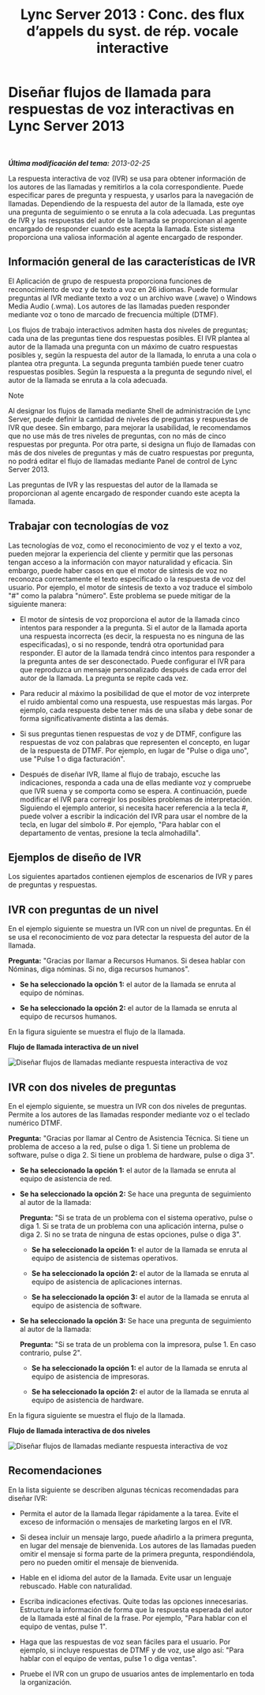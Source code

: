 ﻿---
title: "Lync Server 2013 : Conc. des flux d’appels du syst. de rép. vocale interactive"
TOCTitle: Diseñar flujos de llamada para respuestas de voz interactivas
ms:assetid: f3477f0a-3ad5-4b13-a73c-046aa451db19
ms:mtpsurl: https://technet.microsoft.com/es-es/library/Gg413020(v=OCS.15)
ms:contentKeyID: 48277153
ms.date: 01/07/2017
mtps_version: v=OCS.15
ms.translationtype: HT
---

# Diseñar flujos de llamada para respuestas de voz interactivas en Lync Server 2013

 

_**Última modificación del tema:** 2013-02-25_

La respuesta interactiva de voz (IVR) se usa para obtener información de los autores de las llamadas y remitirlos a la cola correspondiente. Puede especificar pares de pregunta y respuesta, y usarlos para la navegación de llamadas. Dependiendo de la respuesta del autor de la llamada, este oye una pregunta de seguimiento o se enruta a la cola adecuada. Las preguntas de IVR y las respuestas del autor de la llamada se proporcionan al agente encargado de responder cuando este acepta la llamada. Este sistema proporciona una valiosa información al agente encargado de responder.

## Información general de las características de IVR

El Aplicación de grupo de respuesta proporciona funciones de reconocimiento de voz y de texto a voz en 26 idiomas. Puede formular preguntas al IVR mediante texto a voz o un archivo wave (.wave) o Windows Media Audio (.wma). Los autores de las llamadas pueden responder mediante voz o tono de marcado de frecuencia múltiple (DTMF).

Los flujos de trabajo interactivos admiten hasta dos niveles de preguntas; cada una de las preguntas tiene dos respuestas posibles. El IVR plantea al autor de la llamada una pregunta con un máximo de cuatro respuestas posibles y, según la respuesta del autor de la llamada, lo enruta a una cola o plantea otra pregunta. La segunda pregunta también puede tener cuatro respuestas posibles. Según la respuesta a la pregunta de segundo nivel, el autor de la llamada se enruta a la cola adecuada.


> [!NOTE]
> Al designar los flujos de llamada mediante Shell de administración de Lync Server, puede definir la cantidad de niveles de preguntas y respuestas de IVR que desee. Sin embargo, para mejorar la usabilidad, le recomendamos que no use más de tres niveles de preguntas, con no más de cinco respuestas por pregunta. Por otra parte, si designa un flujo de llamadas con más de dos niveles de preguntas y más de cuatro respuestas por pregunta, no podrá editar el flujo de llamadas mediante Panel de control de Lync Server 2013.



Las preguntas de IVR y las respuestas del autor de la llamada se proporcionan al agente encargado de responder cuando este acepta la llamada.

## Trabajar con tecnologías de voz

Las tecnologías de voz, como el reconocimiento de voz y el texto a voz, pueden mejorar la experiencia del cliente y permitir que las personas tengan acceso a la información con mayor naturalidad y eficacia. Sin embargo, puede haber casos en que el motor de síntesis de voz no reconozca correctamente el texto especificado o la respuesta de voz del usuario. Por ejemplo, el motor de síntesis de texto a voz traduce el símbolo "\#" como la palabra "número". Este problema se puede mitigar de la siguiente manera:

  - El motor de síntesis de voz proporciona el autor de la llamada cinco intentos para responder a la pregunta. Si el autor de la llamada aporta una respuesta incorrecta (es decir, la respuesta no es ninguna de las especificadas), o si no responde, tendrá otra oportunidad para responder. El autor de la llamada tendrá cinco intentos para responder a la pregunta antes de ser desconectado. Puede configurar el IVR para que reproduzca un mensaje personalizado después de cada error del autor de la llamada. La pregunta se repite cada vez.

  - Para reducir al máximo la posibilidad de que el motor de voz interprete el ruido ambiental como una respuesta, use respuestas más largas. Por ejemplo, cada respuesta debe tener más de una sílaba y debe sonar de forma significativamente distinta a las demás.

  - Si sus preguntas tienen respuestas de voz y de DTMF, configure las respuestas de voz con palabras que representen el concepto, en lugar de la respuesta de DTMF. Por ejemplo, en lugar de "Pulse o diga uno", use "Pulse 1 o diga facturación".

  - Después de diseñar IVR, llame al flujo de trabajo, escuche las indicaciones, responda a cada una de ellas mediante voz y compruebe que IVR suena y se comporta como se espera. A continuación, puede modificar el IVR para corregir los posibles problemas de interpretación. Siguiendo el ejemplo anterior, si necesita hacer referencia a la tecla \#, puede volver a escribir la indicación del IVR para usar el nombre de la tecla, en lugar del símbolo \#. Por ejemplo, "Para hablar con el departamento de ventas, presione la tecla almohadilla".

## Ejemplos de diseño de IVR

Los siguientes apartados contienen ejemplos de escenarios de IVR y pares de preguntas y respuestas.

## IVR con preguntas de un nivel

En el ejemplo siguiente se muestra un IVR con un nivel de preguntas. En él se usa el reconocimiento de voz para detectar la respuesta del autor de la llamada.

**Pregunta:** "Gracias por llamar a Recursos Humanos. Si desea hablar con Nóminas, diga nóminas. Si no, diga recursos humanos".

  - **Se ha seleccionado la opción 1:** el autor de la llamada se enruta al equipo de nóminas.

  - **Se ha seleccionado la opción 2:** el autor de la llamada se enruta al equipo de recursos humanos.

En la figura siguiente se muestra el flujo de la llamada.

**Flujo de llamada interactiva de un nivel**

![Diseñar flujos de llamadas mediante respuesta interactiva de voz](images/Gg413020.4820a9f7-b5b0-4831-b972-baae0c015ec1(OCS.15).jpg "Diseñar flujos de llamadas mediante respuesta interactiva de voz")

## IVR con dos niveles de preguntas

En el ejemplo siguiente, se muestra un IVR con dos niveles de preguntas. Permite a los autores de las llamadas responder mediante voz o el teclado numérico DTMF.

**Pregunta:** "Gracias por llamar al Centro de Asistencia Técnica. Si tiene un problema de acceso a la red, pulse o diga 1. Si tiene un problema de software, pulse o diga 2. Si tiene un problema de hardware, pulse o diga 3".

  - **Se ha seleccionado la opción 1:** el autor de la llamada se enruta al equipo de asistencia de red.

  - **Se ha seleccionado la opción 2:** Se hace una pregunta de seguimiento al autor de la llamada:
    
    **Pregunta:** "Si se trata de un problema con el sistema operativo, pulse o diga 1. Si se trata de un problema con una aplicación interna, pulse o diga 2. Si no se trata de ninguna de estas opciones, pulse o diga 3".
    
      - **Se ha seleccionado la opción 1:** el autor de la llamada se enruta al equipo de asistencia de sistemas operativos.
    
      - **Se ha seleccionado la opción 2:** el autor de la llamada se enruta al equipo de asistencia de aplicaciones internas.
    
      - **Se ha seleccionado la opción 3:** el autor de la llamada se enruta al equipo de asistencia de software.

  - **Se ha seleccionado la opción 3:** Se hace una pregunta de seguimiento al autor de la llamada:
    
    **Pregunta:** "Si se trata de un problema con la impresora, pulse 1. En caso contrario, pulse 2".
    
      - **Se ha seleccionado la opción 1:** el autor de la llamada se enruta al equipo de asistencia de impresoras.
    
      - **Se ha seleccionado la opción 2:** el autor de la llamada se enruta al equipo de asistencia de hardware.

En la figura siguiente se muestra el flujo de la llamada.

**Flujo de llamada interactiva de dos niveles**

![Diseñar flujos de llamadas mediante respuesta interactiva de voz](images/Gg413020.a5b62083-312d-4419-898b-d1a225a5379f(OCS.15).jpg "Diseñar flujos de llamadas mediante respuesta interactiva de voz")

## Recomendaciones

En la lista siguiente se describen algunas técnicas recomendadas para diseñar IVR:

  - Permita el autor de la llamada llegar rápidamente a la tarea. Evite el exceso de información o mensajes de marketing largos en el IVR.

  - Si desea incluir un mensaje largo, puede añadirlo a la primera pregunta, en lugar del mensaje de bienvenida. Los autores de las llamadas pueden omitir el mensaje si forma parte de la primera pregunta, respondiéndola, pero no pueden omitir el mensaje de bienvenida.

  - Hable en el idioma del autor de la llamada. Evite usar un lenguaje rebuscado. Hable con naturalidad.

  - Escriba indicaciones efectivas. Quite todas las opciones innecesarias. Estructure la información de forma que la respuesta esperada del autor de la llamada esté al final de la frase. Por ejemplo, "Para hablar con el equipo de ventas, pulse 1".

  - Haga que las respuestas de voz sean fáciles para el usuario. Por ejemplo, si incluye respuestas de DTMF y de voz, use algo así: "Para hablar con el equipo de ventas, pulse 1 o diga ventas".

  - Pruebe el IVR con un grupo de usuarios antes de implementarlo en toda la organización.

